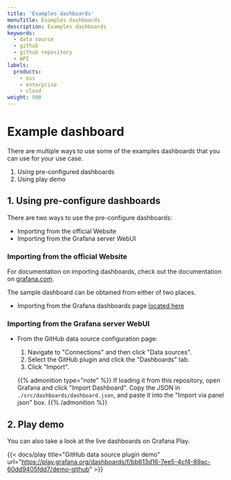 ```yaml
---
title: 'Examples dashboards'
menuTitle: Examples dashboards
description: Examples dashboards
keywords:
  - data source
  - github
  - github repository
  - API
labels:
  products:
    - oss
    - enterprise
    - cloud
weight: 500
---
```


# Example dashboard

There are multiple ways to use some of the examples dashboards that you can use for your use case.

1. Using pre-configured dashboards
1. Using play demo

## 1. Using pre-configure dashboards

There are two ways to use the pre-configure dashboards:

- Importing from the official Website
- Importing from the Grafana server WebUI

### Importing from the official Website

For documentation on importing dashboards, check out the documentation on [grafana.com](https://grafana.com/docs/grafana/latest/reference/export_import/#importing-a-dashboard).

The sample dashboard can be obtained from either of two places.

- Importing from the Grafana dashboards page [located here](https://grafana.com/grafana/dashboards/14000)

### Importing from the Grafana server WebUI

- From the GitHub data source configuration page:

  1. Navigate to "Connections" and then click "Data sources".
  2. Select the GitHub plugin and click the "Dashboards" tab.
  3. Click "Import".

  {{% admonition type="note" %}}
  If loading it from this repository, open Grafana and click "Import Dashboard". Copy the JSON in `./src/dashboards/dashboard.json`, and paste it into the "Import via panel json" box.
  {{% /admonition %}}

## 2. Play demo

You can also take a look at the live dashboards on Grafana Play.

{{< docs/play title="GitHub data source plugin demo" url="https://play.grafana.org/dashboards/f/bb613d16-7ee5-4cf4-89ac-60dd9405fdd7/demo-github" >}}
